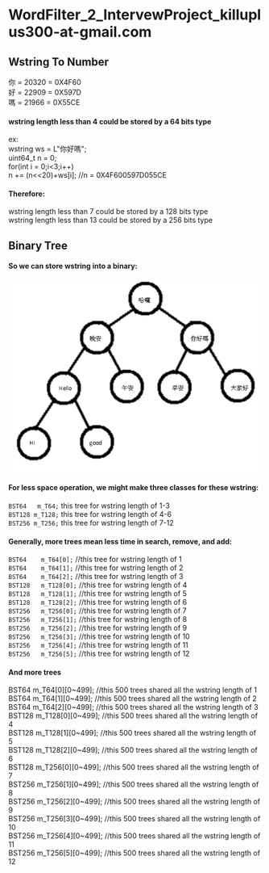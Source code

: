 # WordFilter_2_IntervewProject_killuplus300-at-gmail.com


Wstring To Number
--
你 = 20320 = 0X4F60  
好 = 22909 = 0X597D  
嗎 = 21966 = 0X55CE  
  
#### wstring length less than 4 could be stored by a 64 bits type  
  
ex:  
wstring  ws = L"你好嗎";  
uint64_t n = 0;  
for(int i = 0;i<3;i++)  
    n += (n<<20)+ws[i]; //n = 0X4F600597D055CE  
  
#### Therefore:  
wstring length less than 7  could be stored by a 128 bits type  
wstring length less than 13 could be stored by a 256 bits type  
  
Binary Tree
--
#### So we can store wstring into a binary:  
![](https://github.com/DD898989/Pictures/blob/master/tree.PNG)   
  
#### For less space operation, we might make three classes for these wstring:  
`BST64   m_T64;`   this tree for wstring length of 1-3  
`BST128 m_T128;`   this tree for wstring length of 4-6  
`BST256 m_T256;`   this tree for wstring length of 7-12  

#### Generally, more trees mean less time in search, remove, and add:
`BST64    m_T64[0];`    //this tree for wstring length of 1<br/>
`BST64    m_T64[1];`    //this tree for wstring length of 2<br/>
`BST64    m_T64[2];`    //this tree for wstring length of 3<br/>
`BST128   m_T128[0];`   //this tree for wstring length of 4<br/>
`BST128   m_T128[1];`   //this tree for wstring length of 5<br/>
`BST128   m_T128[2];`   //this tree for wstring length of 6<br/>
`BST256   m_T256[0];`   //this tree for wstring length of 7<br/>
`BST256   m_T256[1];`   //this tree for wstring length of 8<br/>
`BST256   m_T256[2];`   //this tree for wstring length of 9<br/>
`BST256   m_T256[3];`   //this tree for wstring length of 10<br/>
`BST256   m_T256[4];`   //this tree for wstring length of 11<br/>
`BST256   m_T256[5];`   //this tree for wstring length of 12<br/>

#### And more trees
BST64    m_T64[0][0~499];   //this 500 trees shared all the wstring length of 1<br/>
BST64    m_T64[1][0~499];   //this 500 trees shared all the wstring length of 2<br/>
BST64    m_T64[2][0~499];   //this 500 trees shared all the wstring length of 3<br/>
BST128   m_T128[0][0~499];   //this 500 trees shared all the wstring length of 4<br/>
BST128   m_T128[1][0~499];   //this 500 trees shared all the wstring length of 5<br/>
BST128   m_T128[2][0~499];   //this 500 trees shared all the wstring length of 6<br/>
BST128   m_T256[0][0~499];   //this 500 trees shared all the wstring length of 7<br/>
BST256   m_T256[1][0~499];   //this 500 trees shared all the wstring length of 8<br/>
BST256   m_T256[2][0~499];   //this 500 trees shared all the wstring length of 9<br/>
BST256   m_T256[3][0~499];   //this 500 trees shared all the wstring length of 10<br/>
BST256   m_T256[4][0~499];   //this 500 trees shared all the wstring length of 11<br/>
BST256   m_T256[5][0~499];   //this 500 trees shared all the wstring length of 12<br/>
